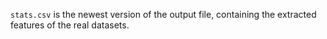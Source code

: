 `stats.csv` is the newest version of the output file, containing the extracted features of the real datasets.